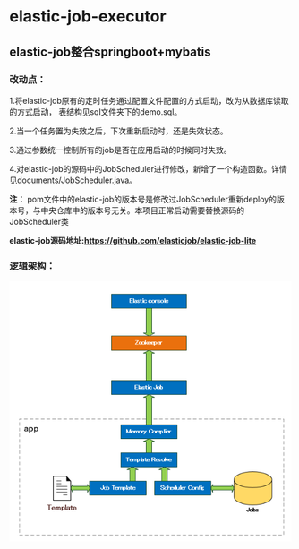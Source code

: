  elastic-job-executor
=================== 
**elastic-job整合springboot+mybatis**
-------------------
### 改动点：

1.将elastic-job原有的定时任务通过配置文件配置的方式启动，改为从数据库读取的方式启动，
表结构见sql文件夹下的demo.sql。

2.当一个任务置为失效之后，下次重新启动时，还是失效状态。

3.通过参数统一控制所有的job是否在应用启动的时候同时失效。

4.对elastic-job的源码中的JobScheduler进行修改，新增了一个构造函数。详情见documents/JobScheduler.java。

**注：** 
pom文件中的elastic-job的版本号是修改过JobScheduler重新deploy的版本号，与中央仓库中的版本号无关。本项目正常启动需要替换源码的JobScheduler类

**elastic-job源码地址:https://github.com/elasticjob/elastic-job-lite** 


### 逻辑架构：
![Image text](https://raw.githubusercontent.com/lfgg123/elastic-job-demo/master/documents/%E9%80%BB%E8%BE%91%E7%BB%93%E6%9E%84.png)
